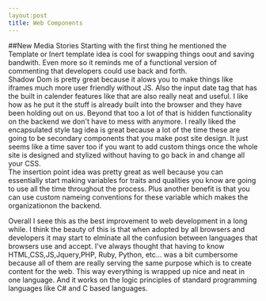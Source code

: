 ```yaml
---
layout:post
title: Web Components
---
```

##New Media Stories
Starting with the first thing he mentioned the Template or Inert template idea is cool for swapping things oout and saving 
bandwith.  Even more so it reminds me of a functional version of commenting that developers could use back and forth.  
Shadow Dom is pretty great because it alows you to make things like iframes much more user friendly without JS. Also the input
date tag that has the built in calender features like that are also really neat and useful.  I like how as he put it the stuff is
already built into the browser and they have been holding out on us.  Beyond that too a lot of that is hidden functionality on the 
backend we don't have to mess with anymore.  I really liked the encapsulated style tag idea is great because a lot of the time 
these are going to be secondary components that you make post site design.  It just seems like a time saver too if you want to 
add custom things once the whole site is designed and stylized without having to go back in and change all your CSS.  
The insertion point idea was pretty great as well because you can essentially start making variables for traits and qualities you 
know are going to use all the time throughout the process.  Plus another benefit is that you can use custom nameing conventions 
for these variable which makes the organizationon the backend.  

Overall I seee this as the best improvement to web development in a long while.  I think the beauty of this is that when adopted
by all browsers and developers it may start to elminate all the confusion between languages that browsers use and accept.  I've 
always thought that having to know HTML,CSS,JS,Jquery,PHP, Ruby, Python, etc... was a bit cumbersome because all of them are 
really serving the same purpose which is to create content for the web.  This way everything is wrapped up nice and neat in one
language.  And it works on the logic principles of standard programming languages like C# and C based languages.
